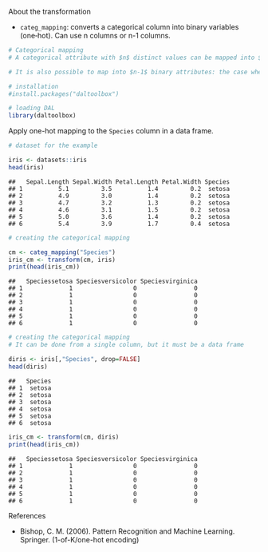 About the transformation
- `categ_mapping`: converts a categorical column into binary variables (one‑hot). Can use n columns or n-1 columns.


``` r
# Categorical mapping
# A categorical attribute with $n$ distinct values can be mapped into $n$ binary (one‑hot) attributes.

# It is also possible to map into $n-1$ binary attributes: the case where all binary attributes are zero represents the last categorical value (not explicit in columns).

# installation 
#install.packages("daltoolbox")

# loading DAL
library(daltoolbox)
```

Apply one-hot mapping to the `Species` column in a data frame.

``` r
# dataset for the example 

iris <- datasets::iris
head(iris)
```

```
##   Sepal.Length Sepal.Width Petal.Length Petal.Width Species
## 1          5.1         3.5          1.4         0.2  setosa
## 2          4.9         3.0          1.4         0.2  setosa
## 3          4.7         3.2          1.3         0.2  setosa
## 4          4.6         3.1          1.5         0.2  setosa
## 5          5.0         3.6          1.4         0.2  setosa
## 6          5.4         3.9          1.7         0.4  setosa
```


``` r
# creating the categorical mapping

cm <- categ_mapping("Species")
iris_cm <- transform(cm, iris)
print(head(iris_cm))
```

```
##   Speciessetosa Speciesversicolor Speciesvirginica
## 1             1                 0                0
## 2             1                 0                0
## 3             1                 0                0
## 4             1                 0                0
## 5             1                 0                0
## 6             1                 0                0
```


``` r
# creating the categorical mapping
# It can be done from a single column, but it must be a data frame

diris <- iris[,"Species", drop=FALSE]
head(diris)
```

```
##   Species
## 1  setosa
## 2  setosa
## 3  setosa
## 4  setosa
## 5  setosa
## 6  setosa
```


``` r
iris_cm <- transform(cm, diris)
print(head(iris_cm))
```

```
##   Speciessetosa Speciesversicolor Speciesvirginica
## 1             1                 0                0
## 2             1                 0                0
## 3             1                 0                0
## 4             1                 0                0
## 5             1                 0                0
## 6             1                 0                0
```

References
- Bishop, C. M. (2006). Pattern Recognition and Machine Learning. Springer. (1-of-K/one-hot encoding)

